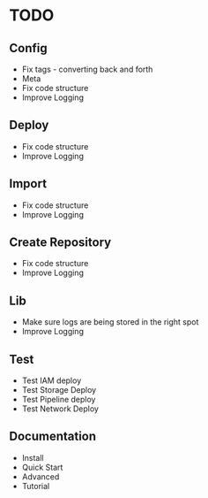 # TODO

## Config

- Fix tags - converting back and forth
- Meta
- Fix code structure
- Improve Logging

## Deploy

- Fix code structure
- Improve Logging

## Import

- Fix code structure
- Improve Logging

## Create Repository

- Fix code structure
- Improve Logging

## Lib

- Make sure logs are being stored in the right spot
- Improve Logging

## Test

- Test IAM deploy
- Test Storage Deploy
- Test Pipeline deploy
- Test Network Deploy

## Documentation

- Install
- Quick Start
- Advanced
- Tutorial
